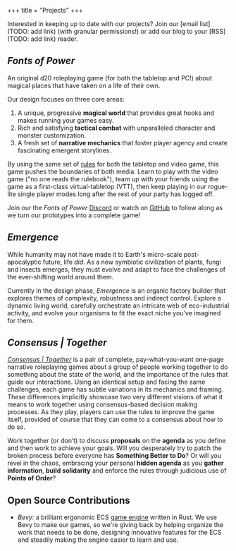 +++
title = "Projects"
+++

Interested in keeping up to date with our projects? Join our [email list](TODO: add link) (with granular permissions!) or add our blog to your [RSS](TODO: add link) reader.

## *Fonts of Power*

An original d20 roleplaying game (for both the tabletop and PC!) about magical places that have taken on a life of their own.

Our design focuses on three core areas:

1. A unique, progressive **magical world** that provides great hooks and makes running your games easy.
2. Rich and satisfying **tactical combat** with unparalleled character and monster customization.
3. A fresh set of **narrative mechanics** that foster player agency and create fascinating emergent storylines.

By using the same set of [rules](https://rules.fontsofpower.com/#/) for both the tabletop and video game, this game pushes the boundaries of both media.
Learn to play with the video game ("no one reads the rulebook"), team up with your friends using the game as a first-class virtual-tabletop (VTT), then keep playing in our rogue-lite single player modes long after the rest of your party has logged off.

Join our the *Fonts of Power* [Discord](https://discord.gg/K6SSPvfkne) or watch on [GitHub](https://github.com/leafwing-studios/fop-game) to follow along as we turn our prototypes into a complete game!

## *Emergence*

While humanity may not have made it to Earth's micro-scale post-apocalyptic future, life *did*.
As a new symbiotic civilization of plants, fungi and insects emerges, they must evolve and adapt to face the challenges of the ever-shifting world around them.

Currently in the design phase, *Emergence* is an organic factory builder that explores themes of complexity, robustness and indirect control.
Explore a dynamic living world, carefully orchestrate an intricate web of eco-industrial activity, and evolve your organisms to fit the exact niche you've imagined for them.

## *Consensus | Together*

[*Consensus | Together*](https://leafwing-studios.itch.io/consensus-together) is a pair of complete, pay-what-you-want one-page narrative roleplaying games about a group of people working together to do something about the state of the world, and the importance of the rules that guide our interactions. Using an identical setup and facing the same challenges, each game has subtle variations in its mechanics and framing. These differences implicitly showcase two very different visions of what it means to work together using consensus-based decision making processes. As they play, players can use the rules to improve the game itself, provided of course that they can come to a consensus about how to do so.

Work together (or don’t) to discuss **proposals** on the **agenda** as you define and then work to achieve your goals. Will you desperately try to patch the broken process before everyone has **Something Better to Do**? Or will you revel in the chaos, embracing your personal **hidden agenda** as you **gather information**, **build solidarity** and enforce the rules through judicious use of **Points of Order**?


## Open Source Contributions

* *Bevy:* a brilliant ergonomic ECS [game engine](https://bevyengine.org/) written in Rust.
We use Bevy to make our games, so we're giving back by helping organize the work that needs to be done, designing innovative features for the ECS and steadily making the engine easier to learn and use.
